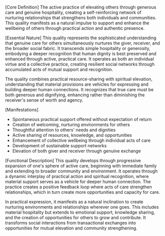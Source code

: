 [Core Definition]
The active practice of elevating others through generous care and genuine hospitality, creating a self-reinforcing network of nurturing relationships that strengthens both individuals and communities. This quality manifests as a natural impulse to support and enhance the wellbeing of others through practical action and authentic presence.

[Essential Nature]
This quality represents the sophisticated understanding that genuine care for others simultaneously nurtures the giver, receiver, and the broader social fabric. It transcends simple hospitality or generosity, embodying a deeper recognition that human dignity is best preserved and enhanced through active, practical care. It operates as both an individual virtue and a collective practice, creating resilient social networks through accumulated acts of mutual support and recognition.

The quality combines practical resource-sharing with spiritual elevation, understanding that material provisions are vehicles for expressing and building deeper human connections. It recognizes that true care must be both generous and dignifying, enhancing rather than diminishing the receiver's sense of worth and agency.

[Manifestations]
- Spontaneous practical support offered without expectation of return
- Creation of welcoming, nurturing environments for others
- Thoughtful attention to others' needs and dignities
- Active sharing of resources, knowledge, and opportunities
- Enhancement of collective wellbeing through individual acts of care
- Development of sustainable support networks
- Elevation of both giver and receiver through genuine exchange

[Functional Description]
This quality develops through progressive expansion of one's sphere of active care, beginning with immediate family and extending to broader community and environment. It operates through a dynamic interplay of practical action and spiritual recognition, where material support serves as a vehicle for deeper human connection. The practice creates a positive feedback loop where acts of care strengthen relationships, which in turn create more opportunities and capacity for care.

In practical expression, it manifests as a natural inclination to create nurturing environments and relationships wherever one goes. This includes material hospitality but extends to emotional support, knowledge sharing, and the creation of opportunities for others to grow and contribute. It transforms social interactions from transactional exchanges into opportunities for mutual elevation and community strengthening.